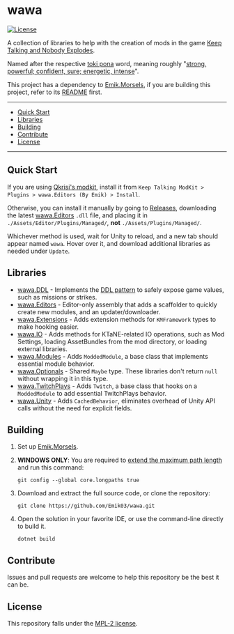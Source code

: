 # wawa

[![License](https://img.shields.io/github/license/Emik03/wawa.svg?style=flat)](https://github.com/Emik03/wawa/blob/main/LICENSE)

A collection of libraries to help with the creation of mods in the game [Keep Talking and Nobody Explodes](https://keeptalkinggame.com/).

Named after the respective [toki pona](https://tokipona.org/) word, meaning roughly "[strong, powerful; confident, sure; energetic, intense](https://linku.la)".

This project has a dependency to [Emik.Morsels](https://github.com/Emik03/Emik.Morsels), if you are building this project, refer to its [README](https://github.com/Emik03/Emik.Morsels/blob/main/README.md) first.

---

- [Quick Start](#quick-start)
- [Libraries](#libraries)
- [Building](#building)
- [Contribute](#contribute)
- [License](#license)

---

## Quick Start

If you are using [Qkrisi's modkit](https://github.com/Qkrisi/ktanemodkit), install it from `Keep Talking ModKit > Plugins > wawa.Editors (By Emik) > Install`.

Otherwise, you can install it manually by going to [Releases](https://github.com/Emik03/wawa/releases), downloading the latest [wawa.Editors](https://github.com/Emik03/wawa/tree/main/wawa.Editors) `.dll` file, and placing it in `./Assets/Editor/Plugins/Managed/`, **not** `./Assets/Plugins/Managed/`.

Whichever method is used, wait for Unity to reload, and a new tab should appear named `wawa`. Hover over it, and download additional libraries as needed under `Update`.

## Libraries

- [wawa.DDL](https://github.com/Emik03/wawa/tree/main/wawa.DDL) - Implements the [DDL pattern](https://github.com/Emik03/.DDL#chapter-23-the-ddl-pattern) to safely expose game values, such as missions or strikes.
- [wawa.Editors](https://github.com/Emik03/wawa/tree/main/wawa.Editors) - Editor-only assembly that adds a scaffolder to quickly create new modules, and an updater/downloader.
- [wawa.Extensions](https://github.com/Emik03/wawa/tree/main/wawa.Extensions) - Adds extension methods for `KMFramework` types to make hooking easier.
- [wawa.IO](https://github.com/Emik03/wawa/tree/main/wawa.IO) - Adds methods for KTaNE-related IO operations, such as Mod Settings, loading AssetBundles from the mod directory, or loading external libraries.
- [wawa.Modules](https://github.com/Emik03/wawa/tree/main/wawa.Modules) - Adds `ModdedModule`, a base class that implements essential module behavior.
- [wawa.Optionals](https://github.com/Emik03/wawa/tree/main/wawa.Optionals) - Shared `Maybe` type. These libraries don't return `null` without wrapping it in this type.
- [wawa.TwitchPlays](https://github.com/Emik03/wawa/tree/main/wawa.TwitchPlays) - Adds `Twitch`, a base class that hooks on a `ModdedModule` to add essential TwitchPlays behavior.
- [wawa.Unity](https://github.com/Emik03/wawa/tree/main/wawa.Unity) - Adds `CachedBehavior`, eliminates overhead of Unity API calls without the need for explicit fields.

## Building

1. Set up [Emik.Morsels](https://github.com/Emik03/Emik.Morsels#usage).

2. **WINDOWS ONLY**: You are required to [extend the maximum path length](https://learn.microsoft.com/en-us/windows/win32/fileio/maximum-file-path-limitation?tabs=registry) and run this command:
    ```shell
    git config --global core.longpaths true
    ```

3. Download and extract the full source code, or clone the repository:
    ```shell
    git clone https://github.com/Emik03/wawa.git
    ```

4. Open the solution in your favorite IDE, or use the command-line directly to build it.
    ```shell
    dotnet build
    ```

## Contribute

Issues and pull requests are welcome to help this repository be the best it can be.

## License

This repository falls under the [MPL-2 license](https://www.mozilla.org/en-US/MPL/2.0/).
